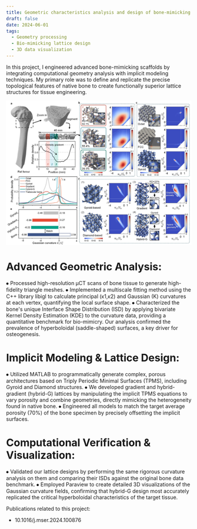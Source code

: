 ```yaml
---
title: Geometric characteristics analysis and design of bone-mimicking lattices
draft: false
date: 2024-06-01
tags:
  - Geometry processing
  - Bio-mimicking lattice design
  - 3D data visualization
---
```


In this project, I engineered advanced bone-mimicking scaffolds by integrating computational geometry analysis with implicit modeling techniques. My primary role was to define and replicate the precise topological features of native bone to create functionally superior lattice structures for tissue engineering.

![Project Graphic Abstract](R18-GAbstract.png "Project Graphic Abstract")

# Advanced Geometric Analysis:
⦁ Processed high-resolution µCT scans of bone tissue to generate high-fidelity triangle meshes.
⦁ Implemented a multiscale fitting method using the C++ library libigl to calculate principal (κ1​,κ2​) and Gaussian (K) curvatures at each vertex, quantifying the local surface shape.
⦁ Characterized the bone's unique Interface Shape Distribution (ISD) by applying bivariate Kernel Density Estimation (KDE) to the curvature data, providing a quantitative benchmark for bio-mimicry. Our analysis confirmed the prevalence of hyperboloidal (saddle-shaped) surfaces, a key driver for osteogenesis.

# Implicit Modeling & Lattice Design:
⦁ Utilized MATLAB to programmatically generate complex, porous architectures based on Triply Periodic Minimal Surfaces (TPMS), including Gyroid and Diamond structures.
⦁ We developed gradient and hybrid-gradient (hybrid-G) lattices by manipulating the implicit TPMS equations to vary porosity and combine geometries, directly mimicking the heterogeneity found in native bone.
⦁ Engineered all models to match the target average porosity (70%) of the bone specimen by precisely offsetting the implicit surfaces.

# Computational Verification & Visualization:
⦁ Validated our lattice designs by performing the same rigorous curvature analysis on them and comparing their ISDs against the original bone data benchmark.
⦁ Employed Paraview to create detailed 3D visualizations of the Gaussian curvature fields, confirming that hybrid-G design most accurately replicated the critical hyperboloidal characteristics of the target tissue.

Publications related to this project:
- 10.1016/j.mser.2024.100876

<!--more-->
